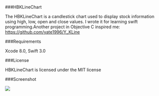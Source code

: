 ###HBKLineChart

The HBKLineChart is a candlestick chart used to display stock information using high, low, open and close values. I wrote it for learning swift programming.Another project in Objective C inspired me:
https://github.com/yate1996/Y_KLine

###Requirements

Xcode 8.0, Swift 3.0

###License

HBKLineChart is licensed under the MIT license 

###Screenshot

<img src="https://github.com/xxhp/HBKLineChart/blob/master/screenshot.png">

